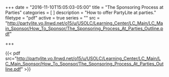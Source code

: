 +++
date = "2016-11-10T15:05:03-05:00"
title = "The Sponsoring Process at Parties"
categories = [
]
description = "How to offer PartyLite at parties."
filetype = "pdf"
active = true
series = ""
src = "http://partylite.vo.llnwd.net/o15/u/USOLC/Learning_Center/LC_Main/LC_Main_Sponsor/How_To_Sponsor/The_Sponsoring_Process_At_Parties_Outline.pdf"

+++

{{< pdf src="http://partylite.vo.llnwd.net/o15/u/USOLC/Learning_Center/LC_Main/LC_Main_Sponsor/How_To_Sponsor/The_Sponsoring_Process_At_Parties_Outline.pdf" >}}
